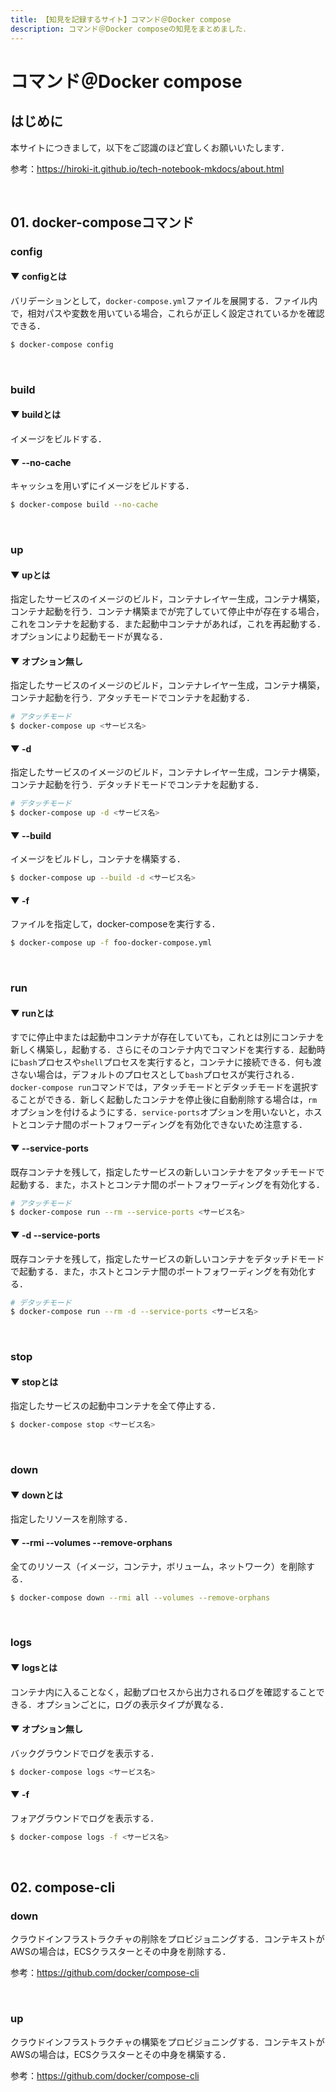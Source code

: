 ```yaml
---
title: 【知見を記録するサイト】コマンド＠Docker compose
description: コマンド＠Docker composeの知見をまとめました．
---
```


# コマンド＠Docker compose

## はじめに

本サイトにつきまして，以下をご認識のほど宜しくお願いいたします．

参考：https://hiroki-it.github.io/tech-notebook-mkdocs/about.html

<br>

## 01. docker-composeコマンド

### config

#### ▼ configとは

バリデーションとして，```docker-compose.yml```ファイルを展開する．ファイル内で，相対パスや変数を用いている場合，これらが正しく設定されているかを確認できる．

```bash
$ docker-compose config
```

<br>

### build

#### ▼ buildとは

イメージをビルドする．

#### ▼ --no-cache

キャッシュを用いずにイメージをビルドする．

```bash
$ docker-compose build --no-cache
```

<br>

### up 

#### ▼ upとは

指定したサービスのイメージのビルド，コンテナレイヤー生成，コンテナ構築，コンテナ起動を行う．コンテナ構築までが完了していて停止中が存在する場合，これをコンテナを起動する．また起動中コンテナがあれば，これを再起動する．オプションにより起動モードが異なる．

#### ▼ オプション無し

指定したサービスのイメージのビルド，コンテナレイヤー生成，コンテナ構築，コンテナ起動を行う．アタッチモードでコンテナを起動する．

```bash
# アタッチモード
$ docker-compose up <サービス名>
```

#### ▼ -d

指定したサービスのイメージのビルド，コンテナレイヤー生成，コンテナ構築，コンテナ起動を行う．デタッチドモードでコンテナを起動する．

```bash
# デタッチモード
$ docker-compose up -d <サービス名>
```

#### ▼ --build

イメージをビルドし，コンテナを構築する．

```bash
$ docker-compose up --build -d <サービス名>
```

#### ▼ -f

ファイルを指定して，docker-composeを実行する．

```bash
$ docker-compose up -f foo-docker-compose.yml
```

<br>

### run

#### ▼ runとは

すでに停止中または起動中コンテナが存在していても，これとは別にコンテナを新しく構築し，起動する．さらにそのコンテナ内でコマンドを実行する．起動時に```bash```プロセスや```shell```プロセスを実行すると，コンテナに接続できる．何も渡さない場合は，デフォルトのプロセスとして```bash```プロセスが実行される．```docker-compose run```コマンドでは，アタッチモードとデタッチモードを選択することができる．新しく起動したコンテナを停止後に自動削除する場合は，```rm```オプションを付けるようにする．```service-ports```オプションを用いないと，ホストとコンテナ間のポートフォワーディングを有効化できないため注意する．

#### ▼ --service-ports

既存コンテナを残して，指定したサービスの新しいコンテナをアタッチモードで起動する．また，ホストとコンテナ間のポートフォワーディングを有効化する．

```bash
# アタッチモード
$ docker-compose run --rm --service-ports <サービス名>
```

#### ▼ -d --service-ports

既存コンテナを残して，指定したサービスの新しいコンテナをデタッチドモードで起動する．また，ホストとコンテナ間のポートフォワーディングを有効化する．

```bash
# デタッチモード
$ docker-compose run --rm -d --service-ports <サービス名>
```

<br>

### stop

#### ▼ stopとは

指定したサービスの起動中コンテナを全て停止する．

```bash
$ docker-compose stop <サービス名>
```

<br>

### down

#### ▼ downとは

指定したリソースを削除する．

#### ▼ --rmi --volumes --remove-orphans

全てのリソース（イメージ，コンテナ，ボリューム，ネットワーク）を削除する．

```bash
$ docker-compose down --rmi all --volumes --remove-orphans
```

<br>

### logs

#### ▼ logsとは

コンテナ内に入ることなく，起動プロセスから出力されるログを確認することできる．オプションごとに，ログの表示タイプが異なる．

#### ▼ オプション無し

バックグラウンドでログを表示する．

```bash
$ docker-compose logs <サービス名>
```

#### ▼ -f

フォアグラウンドでログを表示する．

```bash
$ docker-compose logs -f <サービス名>
```

<br>

## 02. compose-cli

### down

クラウドインフラストラクチャの削除をプロビジョニングする．コンテキストがAWSの場合は，ECSクラスターとその中身を削除する．

参考：https://github.com/docker/compose-cli

<br>

### up

クラウドインフラストラクチャの構築をプロビジョニングする．コンテキストがAWSの場合は，ECSクラスターとその中身を構築する．

参考：https://github.com/docker/compose-cli

<br>
